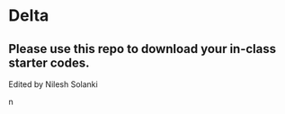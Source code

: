 # Delta

## Please use this repo to download your in-class starter codes.
Edited by Nilesh Solanki




















n
